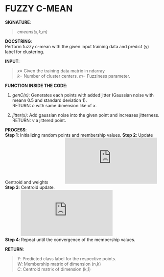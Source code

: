 # FUZZY C-MEAN

**SIGNATURE**:   
>_cmeans(x,k,m)_  

**DOCSTRING**:  
Perform fuzzy c-mean with the given input training data and predict (y) label for clustering.   

**INPUT**:  
>*x*= Given the training data matrix in ndarray  
*k*= Number of cluster centers.
*m*= Fuzziness parameter.  

**FUNCTION INSIDE THE CODE**:  
1) _genC(x)_: Generates each points with added jitter (Gaussian noise with meann 0.5 and standard deviation 1).  
RETURN: *c* with same dimension like of *x*.  

2) *jitter(x)*: Add gaussian noise into the given point and increases jitterness.  
RETURN: *v* a jittered point.  

**PROCESS**:  
**Step 1**: Initializing random points and membership values.
**Step 2**: Update Centroid and weights 
&nbsp;&nbsp;&nbsp;&nbsp;&nbsp;&nbsp;&nbsp;&nbsp;&nbsp;&nbsp;&nbsp;&nbsp;&nbsp;![](http://latex.codecogs.com/gif.latex?%5Cgamma%3D%5Cfrac%7B1%7D%7B%5Csum_%7B1%7D%5E%7Bn%7D%5Cleft%20%28%5Cfrac%7Bx_%7Bi%7D-c_%7Bk%7D%7D%7Bx_%7Bj%7D-c_%7Bj%7D%7D%20%5Cright%20%29%5E%7B2/m-1%7D%7D)  
**Step 3**: Centroid update.  
&nbsp;&nbsp;&nbsp;&nbsp;&nbsp;&nbsp;&nbsp;&nbsp;&nbsp;&nbsp;&nbsp;&nbsp;&nbsp;![](http://latex.codecogs.com/gif.latex?C_%7Bij%7D%3D%5Cleft%20%28%5Cfrac%7B%5Csum_%7B1%7D%5E%7Bn%7D%20W_%7Bik%7D%5E%7Bm%7D%5Cbullet%20x_%7Bk%7D%7D%7B%5Csum_%7B1%7D%5E%7Bn%7D%20W_%7Bik%7D%5E%7Bm%7D%7D%20%5Cright%20%29)  
**Step 4**: Repeat until the convergence of the membership values.   

**RETURN**:   
>*Y*: Predicted class label for the respective points.  
*W*: Membership matrix of dimension (n,k)  
*C*: Centroid matrix of dimension (k,1)